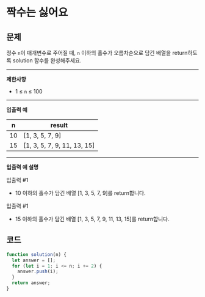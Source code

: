 # 짝수는 싫어요

## **문제**

정수 `n`이 매개변수로 주어질 때, `n` 이하의 홀수가 오름차순으로 담긴 배열을 return하도록 solution 함수를 완성해주세요.

***

**제한사항**

* 1 ≤ `n` ≤ 100

***

**입출력 예**

| n  | result                       |
| -- | ---------------------------- |
| 10 | \[1, 3, 5, 7, 9]             |
| 15 | \[1, 3, 5, 7, 9, 11, 13, 15] |

***

**입출력 예 설명**

입출력 #1

* 10 이하의 홀수가 담긴 배열 \[1, 3, 5, 7, 9]를 return합니다.

입출력 #1

* 15 이하의 홀수가 담긴 배열 \[1, 3, 5, 7, 9, 11, 13, 15]를 return합니다.



## 코드

```javascript
function solution(n) {
  let answer = [];
  for (let i = 1; i <= n; i += 2) {
    answer.push(i);
  }
  return answer;
}
```
